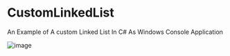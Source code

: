 # CustomLinkedList
An Example of A custom Linked List In C# As Windows Console Application 

![image](https://github.com/AbdallahAlShibli/CustomLinkedList/assets/48906718/60b2937d-17a3-4c0d-bbcb-2875825c12ed)
